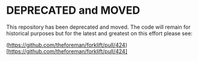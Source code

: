 # DEPRECATED and MOVED

This repository has been deprecated and moved. The code will remain for historical purposes but for the latest and greatest on this effort please see:

(https://github.com/theforeman/forklift/pull/424)[https://github.com/theforeman/forklift/pull/424]
